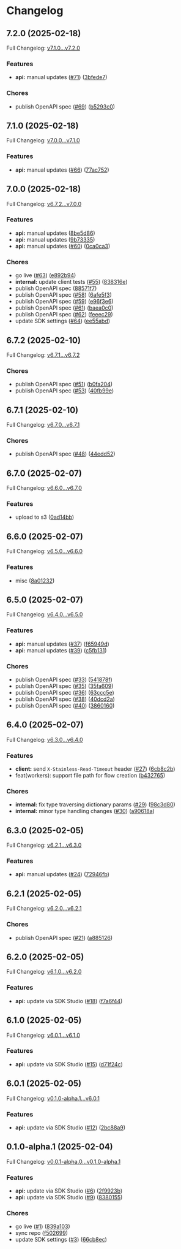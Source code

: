 # Changelog

## 7.2.0 (2025-02-18)

Full Changelog: [v7.1.0...v7.2.0](https://github.com/BrainbaseHQ/brainbase-labs-python-sdk/compare/v7.1.0...v7.2.0)

### Features

* **api:** manual updates ([#71](https://github.com/BrainbaseHQ/brainbase-labs-python-sdk/issues/71)) ([3bfede7](https://github.com/BrainbaseHQ/brainbase-labs-python-sdk/commit/3bfede79859bead2ae14f5d8fabf18ff4f9f2a15))


### Chores

* publish OpenAPI spec ([#69](https://github.com/BrainbaseHQ/brainbase-labs-python-sdk/issues/69)) ([b5293c0](https://github.com/BrainbaseHQ/brainbase-labs-python-sdk/commit/b5293c0d74208c83e0d2481af57eb8d27e6806fb))

## 7.1.0 (2025-02-18)

Full Changelog: [v7.0.0...v7.1.0](https://github.com/BrainbaseHQ/brainbase-labs-python-sdk/compare/v7.0.0...v7.1.0)

### Features

* **api:** manual updates ([#66](https://github.com/BrainbaseHQ/brainbase-labs-python-sdk/issues/66)) ([77ac752](https://github.com/BrainbaseHQ/brainbase-labs-python-sdk/commit/77ac752279dbf925787199baf1c59ac0e67bfb55))

## 7.0.0 (2025-02-18)

Full Changelog: [v6.7.2...v7.0.0](https://github.com/BrainbaseHQ/brainbase-labs-python-sdk/compare/v6.7.2...v7.0.0)

### Features

* **api:** manual updates ([8be5d86](https://github.com/BrainbaseHQ/brainbase-labs-python-sdk/commit/8be5d86688a7065f063a60bd5743bf663d442d70))
* **api:** manual updates ([9b73335](https://github.com/BrainbaseHQ/brainbase-labs-python-sdk/commit/9b73335458dbe70077e09959b3ad0f849447e301))
* **api:** manual updates ([#60](https://github.com/BrainbaseHQ/brainbase-labs-python-sdk/issues/60)) ([0ca0ca3](https://github.com/BrainbaseHQ/brainbase-labs-python-sdk/commit/0ca0ca3207622a0384df1e6c0de19b4a9ec6858a))


### Chores

* go live ([#63](https://github.com/BrainbaseHQ/brainbase-labs-python-sdk/issues/63)) ([e892b94](https://github.com/BrainbaseHQ/brainbase-labs-python-sdk/commit/e892b9487d7cf014944aeb317ddcd0380878cc0b))
* **internal:** update client tests ([#55](https://github.com/BrainbaseHQ/brainbase-labs-python-sdk/issues/55)) ([838316e](https://github.com/BrainbaseHQ/brainbase-labs-python-sdk/commit/838316e0fdc837757be5c476e178da5d48770fff))
* publish OpenAPI spec ([88571f7](https://github.com/BrainbaseHQ/brainbase-labs-python-sdk/commit/88571f71c12388128b807b7304b78c8761e1259b))
* publish OpenAPI spec ([#58](https://github.com/BrainbaseHQ/brainbase-labs-python-sdk/issues/58)) ([6afe5f3](https://github.com/BrainbaseHQ/brainbase-labs-python-sdk/commit/6afe5f3c8be7d833c23328208911bc8f026ed236))
* publish OpenAPI spec ([#59](https://github.com/BrainbaseHQ/brainbase-labs-python-sdk/issues/59)) ([e96f3e6](https://github.com/BrainbaseHQ/brainbase-labs-python-sdk/commit/e96f3e6bf5acef97a9b5c786b2560416f0afeabd))
* publish OpenAPI spec ([#61](https://github.com/BrainbaseHQ/brainbase-labs-python-sdk/issues/61)) ([baea0c0](https://github.com/BrainbaseHQ/brainbase-labs-python-sdk/commit/baea0c038f4402de36d87d84d847db66c7da81e8))
* publish OpenAPI spec ([#62](https://github.com/BrainbaseHQ/brainbase-labs-python-sdk/issues/62)) ([feeec29](https://github.com/BrainbaseHQ/brainbase-labs-python-sdk/commit/feeec298e1d8c63c58d99d2e27ddb9f015ddae0d))
* update SDK settings ([#64](https://github.com/BrainbaseHQ/brainbase-labs-python-sdk/issues/64)) ([ee55abd](https://github.com/BrainbaseHQ/brainbase-labs-python-sdk/commit/ee55abd18e60c7828d3eb250eef3170857285b49))

## 6.7.2 (2025-02-10)

Full Changelog: [v6.7.1...v6.7.2](https://github.com/BrainbaseHQ/brainbase-labs-python-sdk/compare/v6.7.1...v6.7.2)

### Chores

* publish OpenAPI spec ([#51](https://github.com/BrainbaseHQ/brainbase-labs-python-sdk/issues/51)) ([b0fa204](https://github.com/BrainbaseHQ/brainbase-labs-python-sdk/commit/b0fa2049c75d27b2f29307bc8cc7f2c0d36cb6dd))
* publish OpenAPI spec ([#53](https://github.com/BrainbaseHQ/brainbase-labs-python-sdk/issues/53)) ([40fb99e](https://github.com/BrainbaseHQ/brainbase-labs-python-sdk/commit/40fb99e841c6e523052ed10c23e6d2f9f8b0eb49))

## 6.7.1 (2025-02-10)

Full Changelog: [v6.7.0...v6.7.1](https://github.com/BrainbaseHQ/brainbase-labs-python-sdk/compare/v6.7.0...v6.7.1)

### Chores

* publish OpenAPI spec ([#48](https://github.com/BrainbaseHQ/brainbase-labs-python-sdk/issues/48)) ([44edd52](https://github.com/BrainbaseHQ/brainbase-labs-python-sdk/commit/44edd523926e2281c65ea67b848178a53d709e63))

## 6.7.0 (2025-02-07)

Full Changelog: [v6.6.0...v6.7.0](https://github.com/BrainbaseHQ/brainbase-labs-python-sdk/compare/v6.6.0...v6.7.0)

### Features

* upload to s3 ([0ad14bb](https://github.com/BrainbaseHQ/brainbase-labs-python-sdk/commit/0ad14bb587216c122384ad4b0eb30da4bda673a9))

## 6.6.0 (2025-02-07)

Full Changelog: [v6.5.0...v6.6.0](https://github.com/BrainbaseHQ/brainbase-labs-python-sdk/compare/v6.5.0...v6.6.0)

### Features

* misc ([8a01232](https://github.com/BrainbaseHQ/brainbase-labs-python-sdk/commit/8a01232fbd2d5d2667c6712f5ef12f88587d3df2))

## 6.5.0 (2025-02-07)

Full Changelog: [v6.4.0...v6.5.0](https://github.com/BrainbaseHQ/brainbase-labs-python-sdk/compare/v6.4.0...v6.5.0)

### Features

* **api:** manual updates ([#37](https://github.com/BrainbaseHQ/brainbase-labs-python-sdk/issues/37)) ([f65949d](https://github.com/BrainbaseHQ/brainbase-labs-python-sdk/commit/f65949d9deca230bdf421010de6bfed3ef724266))
* **api:** manual updates ([#39](https://github.com/BrainbaseHQ/brainbase-labs-python-sdk/issues/39)) ([c5fb131](https://github.com/BrainbaseHQ/brainbase-labs-python-sdk/commit/c5fb1315204e24652bd2a767bfb83f6f821f6351))


### Chores

* publish OpenAPI spec ([#33](https://github.com/BrainbaseHQ/brainbase-labs-python-sdk/issues/33)) ([541878f](https://github.com/BrainbaseHQ/brainbase-labs-python-sdk/commit/541878ffbadd9eb1e4157e7713b835fdfb480959))
* publish OpenAPI spec ([#35](https://github.com/BrainbaseHQ/brainbase-labs-python-sdk/issues/35)) ([35fa609](https://github.com/BrainbaseHQ/brainbase-labs-python-sdk/commit/35fa609464475a87ff4b3fecd18e48f5c46938a0))
* publish OpenAPI spec ([#36](https://github.com/BrainbaseHQ/brainbase-labs-python-sdk/issues/36)) ([63ccc5e](https://github.com/BrainbaseHQ/brainbase-labs-python-sdk/commit/63ccc5e884a6d84d22688642420c113cdfde7886))
* publish OpenAPI spec ([#38](https://github.com/BrainbaseHQ/brainbase-labs-python-sdk/issues/38)) ([40dcd2a](https://github.com/BrainbaseHQ/brainbase-labs-python-sdk/commit/40dcd2a80f32781cbb569dcf8c1f58d24c37b5ce))
* publish OpenAPI spec ([#40](https://github.com/BrainbaseHQ/brainbase-labs-python-sdk/issues/40)) ([3860160](https://github.com/BrainbaseHQ/brainbase-labs-python-sdk/commit/38601609bb2713bddb9e3bc62b61f1b00c008c4c))

## 6.4.0 (2025-02-07)

Full Changelog: [v6.3.0...v6.4.0](https://github.com/BrainbaseHQ/brainbase-labs-python-sdk/compare/v6.3.0...v6.4.0)

### Features

* **client:** send `X-Stainless-Read-Timeout` header ([#27](https://github.com/BrainbaseHQ/brainbase-labs-python-sdk/issues/27)) ([6cb8c2b](https://github.com/BrainbaseHQ/brainbase-labs-python-sdk/commit/6cb8c2bf08161488e3eb19085fdf8ed0e3860ef0))
* feat(workers): support file path for flow creation ([b432765](https://github.com/BrainbaseHQ/brainbase-labs-python-sdk/commit/b4327651a517383482cc8d9bac15047bdf33aa79))


### Chores

* **internal:** fix type traversing dictionary params ([#29](https://github.com/BrainbaseHQ/brainbase-labs-python-sdk/issues/29)) ([98c3d80](https://github.com/BrainbaseHQ/brainbase-labs-python-sdk/commit/98c3d80c2d1dba5cb5905a523f178adf885f7f49))
* **internal:** minor type handling changes ([#30](https://github.com/BrainbaseHQ/brainbase-labs-python-sdk/issues/30)) ([a90618a](https://github.com/BrainbaseHQ/brainbase-labs-python-sdk/commit/a90618a9fc43c178e0c98c930ecaa353b8a0758b))

## 6.3.0 (2025-02-05)

Full Changelog: [v6.2.1...v6.3.0](https://github.com/BrainbaseHQ/brainbase-labs-python-sdk/compare/v6.2.1...v6.3.0)

### Features

* **api:** manual updates ([#24](https://github.com/BrainbaseHQ/brainbase-labs-python-sdk/issues/24)) ([72946fb](https://github.com/BrainbaseHQ/brainbase-labs-python-sdk/commit/72946fb2cf30b7486171eea176760256b8fe9911))

## 6.2.1 (2025-02-05)

Full Changelog: [v6.2.0...v6.2.1](https://github.com/BrainbaseHQ/brainbase-labs-python-sdk/compare/v6.2.0...v6.2.1)

### Chores

* publish OpenAPI spec ([#21](https://github.com/BrainbaseHQ/brainbase-labs-python-sdk/issues/21)) ([a885126](https://github.com/BrainbaseHQ/brainbase-labs-python-sdk/commit/a88512682ec6d6aee9e35a0b40af9b04d03f9db3))

## 6.2.0 (2025-02-05)

Full Changelog: [v6.1.0...v6.2.0](https://github.com/BrainbaseHQ/brainbase-labs-python-sdk/compare/v6.1.0...v6.2.0)

### Features

* **api:** update via SDK Studio ([#18](https://github.com/BrainbaseHQ/brainbase-labs-python-sdk/issues/18)) ([f7a6f44](https://github.com/BrainbaseHQ/brainbase-labs-python-sdk/commit/f7a6f4438ac0019530e4fdcffb041605b12321f5))

## 6.1.0 (2025-02-05)

Full Changelog: [v6.0.1...v6.1.0](https://github.com/BrainbaseHQ/brainbase-labs-python-sdk/compare/v6.0.1...v6.1.0)

### Features

* **api:** update via SDK Studio ([#15](https://github.com/BrainbaseHQ/brainbase-labs-python-sdk/issues/15)) ([d71f24c](https://github.com/BrainbaseHQ/brainbase-labs-python-sdk/commit/d71f24cabfea30410d02bc1266555c887d2f6427))

## 6.0.1 (2025-02-05)

Full Changelog: [v0.1.0-alpha.1...v6.0.1](https://github.com/BrainbaseHQ/brainbase-labs-python-sdk/compare/v0.1.0-alpha.1...v6.0.1)

### Features

* **api:** update via SDK Studio ([#12](https://github.com/BrainbaseHQ/brainbase-labs-python-sdk/issues/12)) ([2bc88a9](https://github.com/BrainbaseHQ/brainbase-labs-python-sdk/commit/2bc88a97cf124d86dd2c1a397a6d0865441c884a))

## 0.1.0-alpha.1 (2025-02-04)

Full Changelog: [v0.0.1-alpha.0...v0.1.0-alpha.1](https://github.com/BrainbaseHQ/brainbase-labs-python-sdk/compare/v0.0.1-alpha.0...v0.1.0-alpha.1)

### Features

* **api:** update via SDK Studio ([#6](https://github.com/BrainbaseHQ/brainbase-labs-python-sdk/issues/6)) ([2f9923b](https://github.com/BrainbaseHQ/brainbase-labs-python-sdk/commit/2f9923bd9989785ee26457bf4d98644732ebd0f1))
* **api:** update via SDK Studio ([#9](https://github.com/BrainbaseHQ/brainbase-labs-python-sdk/issues/9)) ([8380155](https://github.com/BrainbaseHQ/brainbase-labs-python-sdk/commit/83801559f49536dba48d5bdefe312deef6ad9342))


### Chores

* go live ([#1](https://github.com/BrainbaseHQ/brainbase-labs-python-sdk/issues/1)) ([839a103](https://github.com/BrainbaseHQ/brainbase-labs-python-sdk/commit/839a10374ebfdcc038aeb4f98e66f9ed94f2de18))
* sync repo ([f502699](https://github.com/BrainbaseHQ/brainbase-labs-python-sdk/commit/f502699a4803d8542b3681580a76500608b87900))
* update SDK settings ([#3](https://github.com/BrainbaseHQ/brainbase-labs-python-sdk/issues/3)) ([66cb8ec](https://github.com/BrainbaseHQ/brainbase-labs-python-sdk/commit/66cb8ec4118e474cb247ac45272396e5eff8bca3))
